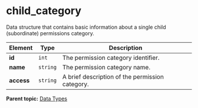 # child_category

Data structure that contains basic information about a single child (subordinate) permissions category.

|Element|Type|Description|
|-------|----|-----------|
|**id** |`int` | The permission category identifier. |
|**name** |`string` | The permission category name. |
|**access** |`string` | A brief description of the permission category. |

**Parent topic:** [Data Types](../data_types/c_datatypes.md)

